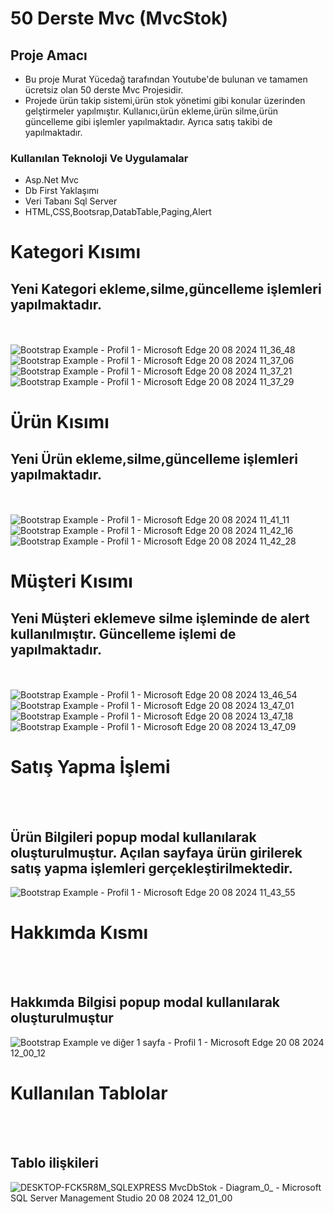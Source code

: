 # 50 Derste Mvc (MvcStok)

## Proje Amacı
* Bu proje Murat Yücedağ tarafından Youtube'de bulunan ve tamamen ücretsiz olan  50 derste Mvc Projesidir.
* Projede ürün takip sistemi,ürün stok yönetimi gibi konular üzerinden gelştirmeler yapılmıştır. Kullanıcı,ürün ekleme,ürün silme,ürün güncelleme gibi işlemler yapılmaktadır. Ayrıca satış takibi de yapılmaktadır.


### Kullanılan Teknoloji Ve Uygulamalar
* Asp.Net Mvc
* Db First Yaklaşımı 
* Veri Tabanı  Sql Server
* HTML,CSS,Bootsrap,DatabTable,Paging,Alert


# Kategori Kısımı
## Yeni Kategori ekleme,silme,güncelleme işlemleri yapılmaktadır.
<br><br>
![Bootstrap Example - Profil 1 - Microsoft​ Edge 20 08 2024 11_36_48](https://github.com/user-attachments/assets/8cab2515-680c-48ae-9929-2a2d681e1174) <br/>
![Bootstrap Example - Profil 1 - Microsoft​ Edge 20 08 2024 11_37_06](https://github.com/user-attachments/assets/74eb6e67-2d8b-489e-8925-2f75e4cc9303)<br/>
![Bootstrap Example - Profil 1 - Microsoft​ Edge 20 08 2024 11_37_21](https://github.com/user-attachments/assets/fe59ae3b-a66e-4388-8860-1e8497d8bfa6)<br/>
![Bootstrap Example - Profil 1 - Microsoft​ Edge 20 08 2024 11_37_29](https://github.com/user-attachments/assets/e624abe0-7649-4ca8-a98f-fcbdb4ec9964)<br/>


# Ürün Kısımı
## Yeni Ürün ekleme,silme,güncelleme işlemleri yapılmaktadır.
<br><br>
![Bootstrap Example - Profil 1 - Microsoft​ Edge 20 08 2024 11_41_11](https://github.com/user-attachments/assets/633a9872-b041-42f0-853a-d8198b7d05e4)
![Bootstrap Example - Profil 1 - Microsoft​ Edge 20 08 2024 11_42_16](https://github.com/user-attachments/assets/59550dbb-1341-442f-a37e-08d16139c2ce)
![Bootstrap Example - Profil 1 - Microsoft​ Edge 20 08 2024 11_42_28](https://github.com/user-attachments/assets/d1eae7c9-1c70-48d8-80f6-8ac09545fc0b)

# Müşteri Kısımı
## Yeni Müşteri eklemeve  silme işleminde de alert kullanılmıştır. Güncelleme işlemi de yapılmaktadır.
<br><br>
![Bootstrap Example - Profil 1 - Microsoft​ Edge 20 08 2024 13_46_54](https://github.com/user-attachments/assets/f7d868ce-8bb3-486d-a39d-5978e0da67f5)
![Bootstrap Example - Profil 1 - Microsoft​ Edge 20 08 2024 13_47_01](https://github.com/user-attachments/assets/abaed95d-c8fa-42c2-9337-227cc2eb0d93)
![Bootstrap Example - Profil 1 - Microsoft​ Edge 20 08 2024 13_47_18](https://github.com/user-attachments/assets/5f1891a6-4b62-4aef-aa67-b0424e34b96c)
![Bootstrap Example - Profil 1 - Microsoft​ Edge 20 08 2024 13_47_09](https://github.com/user-attachments/assets/d71c69e1-712c-454f-b101-d19a9f5b0bcc)



# Satış Yapma İşlemi
<br><br>
## Ürün Bilgileri popup modal kullanılarak oluşturulmuştur.  Açılan sayfaya ürün girilerek satış yapma işlemleri gerçekleştirilmektedir.
![Bootstrap Example - Profil 1 - Microsoft​ Edge 20 08 2024 11_43_55](https://github.com/user-attachments/assets/cb233316-44ac-47fe-bb49-ae50646d1d48)


# Hakkımda Kısmı
<br><br>
## Hakkımda Bilgisi popup modal kullanılarak oluşturulmuştur
![Bootstrap Example ve diğer 1 sayfa - Profil 1 - Microsoft​ Edge 20 08 2024 12_00_12](https://github.com/user-attachments/assets/b887e9f6-5239-4e10-8a9d-d867ea0c9e3f)

# Kullanılan Tablolar
<br><br>
## Tablo ilişkileri
![DESKTOP-FCK5R8M_SQLEXPRESS MvcDbStok - Diagram_0_ - Microsoft SQL Server Management Studio 20 08 2024 12_01_00](https://github.com/user-attachments/assets/a1ce74e3-7ed5-45a4-b6dc-398d60e2a971)



